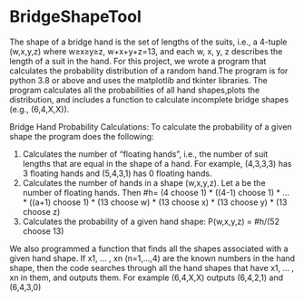 # BridgeShapeTool
The shape of a bridge hand is the set of lengths of the suits, i.e., a 4-tuple (w,x,y,z) where w≥x≥y≥z, w+x+y+z=13, and each w, x, y, z describes the length of a suit in the hand. For this project, we wrote a program that calculates the probability distribution of a random hand.The program is for python 3.8 or above and uses the matplotlib and tkinter libraries. The program calculates all the probabilities of all hand shapes,plots the distribution, and includes a function to calculate incomplete bridge shapes (e.g., (6,4,X,X)).

 
Bridge Hand Probability Calculations:
To calculate the probability of a given shape the program does the following:
1. 	Calculates the number of “floating hands”, i.e., the number of suit lengths that are equal in the shape of a hand. For example, (4,3,3,3) has 3 floating hands and (5,4,3,1) has 0 floating hands. 
2.  Calculates the number of hands in a shape (w,x,y,z). Let a be the number of floating hands. Then
#h= (4 choose 1) * ((4-1) choose 1) * … * ((a+1) choose 1) * (13 choose w) * (13 choose x) * (13 choose y) * (13 choose z)
3.  Calculates the probability of a given hand shape:
P(w,x,y,z) = #h/(52 choose 13)

We also programmed a function that finds all the shapes associated with a given hand shape. If x1, … , xn (n=1,…,4) are the known numbers in the hand shape, then the code searches through all the hand shapes that have x1, … , xn in them, and outputs them. For example (6,4,X,X) outputs (6,4,2,1) and (6,4,3,0)

